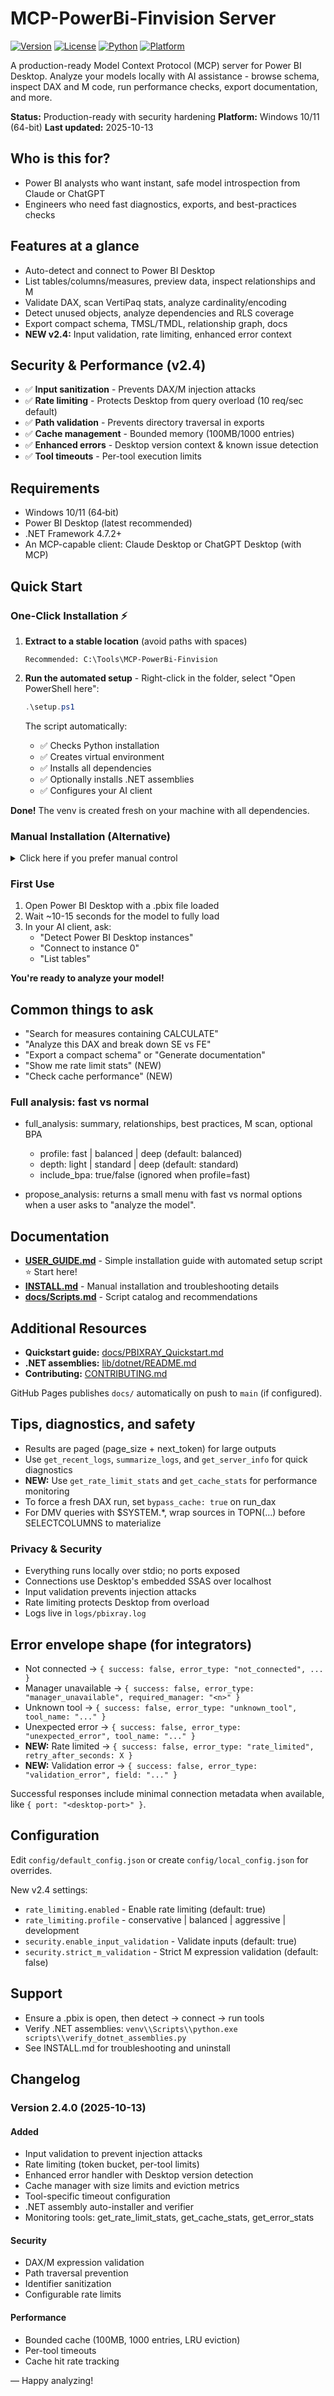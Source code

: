 # MCP-PowerBi-Finvision Server

[![Version](https://img.shields.io/badge/version-2.4.0-blue.svg)](https://github.com/bibiibjorn/MCP-PowerBi-Finvision)
[![License](https://img.shields.io/badge/license-MIT-green.svg)](LICENSE)
[![Python](https://img.shields.io/badge/python-3.10+-blue.svg)](https://www.python.org/downloads/)
[![Platform](https://img.shields.io/badge/platform-Windows%2010%2F11-lightgrey.svg)](https://www.microsoft.com/windows)

A production-ready Model Context Protocol (MCP) server for Power BI Desktop. Analyze your models locally with AI assistance - browse schema, inspect DAX and M code, run performance checks, export documentation, and more.

**Status:** Production-ready with security hardening
**Platform:** Windows 10/11 (64-bit)
**Last updated:** 2025-10-13

## Who is this for?

- Power BI analysts who want instant, safe model introspection from Claude or ChatGPT
- Engineers who need fast diagnostics, exports, and best-practices checks

## Features at a glance

- Auto-detect and connect to Power BI Desktop
- List tables/columns/measures, preview data, inspect relationships and M
- Validate DAX, scan VertiPaq stats, analyze cardinality/encoding
- Detect unused objects, analyze dependencies and RLS coverage
- Export compact schema, TMSL/TMDL, relationship graph, docs
- **NEW v2.4:** Input validation, rate limiting, enhanced error context

## Security & Performance (v2.4)

- ✅ **Input sanitization** - Prevents DAX/M injection attacks
- ✅ **Rate limiting** - Protects Desktop from query overload (10 req/sec default)
- ✅ **Path validation** - Prevents directory traversal in exports
- ✅ **Cache management** - Bounded memory (100MB/1000 entries)
- ✅ **Enhanced errors** - Desktop version context & known issue detection
- ✅ **Tool timeouts** - Per-tool execution limits

## Requirements

- Windows 10/11 (64‑bit)
- Power BI Desktop (latest recommended)
- .NET Framework 4.7.2+
- An MCP-capable client: Claude Desktop or ChatGPT Desktop (with MCP)

## Quick Start

### One-Click Installation ⚡

1. **Extract to a stable location** (avoid paths with spaces)

   ```text
   Recommended: C:\Tools\MCP-PowerBi-Finvision
   ```

2. **Run the automated setup** - Right-click in the folder, select "Open PowerShell here":

   ```powershell
   .\setup.ps1
   ```

   The script automatically:
   - ✅ Checks Python installation
   - ✅ Creates virtual environment
   - ✅ Installs all dependencies
   - ✅ Optionally installs .NET assemblies
   - ✅ Configures your AI client

**Done!** The venv is created fresh on your machine with all dependencies.

### Manual Installation (Alternative)

<details>
<summary>Click here if you prefer manual control</summary>

1. **Set up Python environment:**

   ```powershell
   py -3 -m venv venv
   ./venv/Scripts/Activate.ps1
   python -m pip install --upgrade pip
   pip install -r requirements.txt
   ```

2. **Install .NET assemblies** (Optional):

   ```powershell
   cd lib/dotnet
   ./install.ps1
   ```

3. **Configure AI client:**

   ```powershell
   ./scripts/install_to_claude.ps1
   ```

   For ChatGPT Desktop, see [INSTALL.md](INSTALL.md)

</details>

### First Use

1. Open Power BI Desktop with a .pbix file loaded
2. Wait ~10-15 seconds for the model to fully load
3. In your AI client, ask:
   - "Detect Power BI Desktop instances"
   - "Connect to instance 0"
   - "List tables"

**You're ready to analyze your model!**

## Common things to ask

- "Search for measures containing CALCULATE"
- "Analyze this DAX and break down SE vs FE"
- "Export a compact schema" or "Generate documentation"
- "Show me rate limit stats" (NEW)
- "Check cache performance" (NEW)

### Full analysis: fast vs normal

- full_analysis: summary, relationships, best practices, M scan, optional BPA
  - profile: fast | balanced | deep (default: balanced)
  - depth: light | standard | deep (default: standard)
  - include_bpa: true/false (ignored when profile=fast)

- propose_analysis: returns a small menu with fast vs normal options when a user asks to "analyze the model".

## Documentation

- **[USER_GUIDE.md](USER_GUIDE.md)** - Simple installation guide with automated setup script ⭐ Start here!
- **[INSTALL.md](INSTALL.md)** - Manual installation and troubleshooting details
- **[docs/Scripts.md](docs/Scripts.md)** - Script catalog and recommendations

## Additional Resources

- **Quickstart guide:** [docs/PBIXRAY_Quickstart.md](docs/PBIXRAY_Quickstart.md)
- **.NET assemblies:** [lib/dotnet/README.md](lib/dotnet/README.md)
- **Contributing:** [CONTRIBUTING.md](CONTRIBUTING.md)

GitHub Pages publishes `docs/` automatically on push to `main` (if configured).

## Tips, diagnostics, and safety

- Results are paged (page_size + next_token) for large outputs
- Use `get_recent_logs`, `summarize_logs`, and `get_server_info` for quick diagnostics
- **NEW:** Use `get_rate_limit_stats` and `get_cache_stats` for performance monitoring
- To force a fresh DAX run, set `bypass_cache: true` on run_dax
- For DMV queries with $SYSTEM.*, wrap sources in TOPN(...) before SELECTCOLUMNS to materialize

### Privacy & Security

- Everything runs locally over stdio; no ports exposed
- Connections use Desktop's embedded SSAS over localhost
- Input validation prevents injection attacks
- Rate limiting protects Desktop from overload
- Logs live in `logs/pbixray.log`

## Error envelope shape (for integrators)

- Not connected → `{ success: false, error_type: "not_connected", ... }`
- Manager unavailable → `{ success: false, error_type: "manager_unavailable", required_manager: "<n>" }`
- Unknown tool → `{ success: false, error_type: "unknown_tool", tool_name: "..." }`
- Unexpected error → `{ success: false, error_type: "unexpected_error", tool_name: "..." }`
- **NEW:** Rate limited → `{ success: false, error_type: "rate_limited", retry_after_seconds: X }`
- **NEW:** Validation error → `{ success: false, error_type: "validation_error", field: "..." }`

Successful responses include minimal connection metadata when available, like `{ port: "<desktop-port>" }`.

## Configuration

Edit `config/default_config.json` or create `config/local_config.json` for overrides.

New v2.4 settings:

- `rate_limiting.enabled` - Enable rate limiting (default: true)
- `rate_limiting.profile` - conservative | balanced | aggressive | development
- `security.enable_input_validation` - Validate inputs (default: true)
- `security.strict_m_validation` - Strict M expression validation (default: false)

## Support

- Ensure a .pbix is open, then detect → connect → run tools
- Verify .NET assemblies: `venv\\Scripts\\python.exe scripts\\verify_dotnet_assemblies.py`
- See INSTALL.md for troubleshooting and uninstall

## Changelog

### Version 2.4.0 (2025-10-13)

#### Added

- Input validation to prevent injection attacks
- Rate limiting (token bucket, per-tool limits)
- Enhanced error handler with Desktop version detection
- Cache manager with size limits and eviction metrics
- Tool-specific timeout configuration
- .NET assembly auto-installer and verifier
- Monitoring tools: get_rate_limit_stats, get_cache_stats, get_error_stats

#### Security

- DAX/M expression validation
- Path traversal prevention
- Identifier sanitization
- Configurable rate limits

#### Performance

- Bounded cache (100MB, 1000 entries, LRU eviction)
- Per-tool timeouts
- Cache hit rate tracking

— Happy analyzing!

